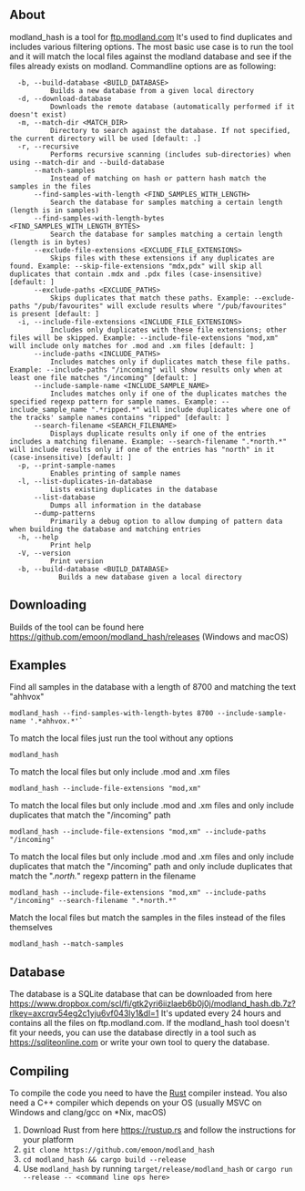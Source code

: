## About

modland_hash is a tool for [ftp.modland.com](https://ftp.modland.com) It's used to find duplicates and includes various filtering options.
The most basic use case is to run the tool and it will match the local files against the modland database and see if the files already exists on modland.
Commandline options are as following:
```
  -b, --build-database <BUILD_DATABASE>
          Builds a new database from a given local directory
  -d, --download-database
          Downloads the remote database (automatically performed if it doesn't exist)
  -m, --match-dir <MATCH_DIR>
          Directory to search against the database. If not specified, the current directory will be used [default: .]
  -r, --recursive
          Performs recursive scanning (includes sub-directories) when using --match-dir and --build-database
      --match-samples
          Instead of matching on hash or pattern hash match the samples in the files
      --find-samples-with-length <FIND_SAMPLES_WITH_LENGTH>
          Search the database for samples matching a certain length (length is in samples)
      --find-samples-with-length-bytes <FIND_SAMPLES_WITH_LENGTH_BYTES>
          Search the database for samples matching a certain length (length is in bytes)
      --exclude-file-extensions <EXCLUDE_FILE_EXTENSIONS>
          Skips files with these extensions if any duplicates are found. Example: --skip-file-extensions "mdx,pdx" will skip all duplicates that contain .mdx and .pdx files (case-insensitive) [default: ]
      --exclude-paths <EXCLUDE_PATHS>
          Skips duplicates that match these paths. Example: --exclude-paths "/pub/favourites" will exclude results where "/pub/favourites" is present [default: ]
  -i, --include-file-extensions <INCLUDE_FILE_EXTENSIONS>
          Includes only duplicates with these file extensions; other files will be skipped. Example: --include-file-extensions "mod,xm" will include only matches for .mod and .xm files [default: ]
      --include-paths <INCLUDE_PATHS>
          Includes matches only if duplicates match these file paths. Example: --include-paths "/incoming" will show results only when at least one file matches "/incoming" [default: ]
      --include-sample-name <INCLUDE_SAMPLE_NAME>
          Includes matches only if one of the duplicates matches the specified regexp pattern for sample names. Example: --include_sample_name ".*ripped.*" will include duplicates where one of the tracks' sample names contains "ripped" [default: ]
      --search-filename <SEARCH_FILENAME>
          Displays duplicate results only if one of the entries includes a matching filename. Example: --search-filename ".*north.*" will include results only if one of the entries has "north" in it (case-insensitive) [default: ]
  -p, --print-sample-names
          Enables printing of sample names
  -l, --list-duplicates-in-database
          Lists existing duplicates in the database
      --list-database
          Dumps all information in the database
      --dump-patterns
          Primarily a debug option to allow dumping of pattern data when building the database and matching entries
  -h, --help
          Print help
  -V, --version
          Print version
  -b, --build-database <BUILD_DATABASE>
            Builds a new database given a local directory
```

## Downloading

Builds of the tool can be found here https://github.com/emoon/modland_hash/releases (Windows and macOS) 

## Examples

Find all samples in the database with a length of 8700 and matching the text "ahhvox"

```
modland_hash --find-samples-with-length-bytes 8700 --include-sample-name '.*ahhvox.*'`
```

To match the local files just run the tool without any options

```
modland_hash
```

To match the local files but only include .mod and .xm files 

```
modland_hash --include-file-extensions "mod,xm"
```

To match the local files but only include .mod and .xm files and only include duplicates that match the "/incoming" path

```
modland_hash --include-file-extensions "mod,xm" --include-paths "/incoming"
```

To match the local files but only include .mod and .xm files and only include duplicates that match the "/incoming" path and only include duplicates that match the ".*north.*" regexp pattern in the filename

```
modland_hash --include-file-extensions "mod,xm" --include-paths "/incoming" --search-filename ".*north.*"
```

Match the local files but match the samples in the files instead of the files themselves

```
modland_hash --match-samples
```

## Database

The database is a SQLite database that can be downloaded from here https://www.dropbox.com/scl/fi/gtk2yri6iizlaeb6b0j0j/modland_hash.db.7z?rlkey=axcrqv54eg2c1yju6vf043ly1&dl=1
It's updated every 24 hours and contains all the files on ftp.modland.com. If the modland_hash tool doesn't fit your needs, you can use the database directly in a tool such as https://sqliteonline.com or write your own tool to query the database. 

## Compiling

To compile the code you need to have the [Rust](https://www.rust-lang.org) compiler instead. You also need a C++ compiler which depends on your OS (usually MSVC on Windows and clang/gcc on *Nix, macOS)

1. Download Rust from here https://rustup.rs and follow the instructions for your platform
2. `git clone https://github.com/emoon/modland_hash`
3. `cd modland_hash && cargo build --release`
4. Use `modland_hash` by running `target/release/modland_hash` or `cargo run --release -- <command line ops here>`
